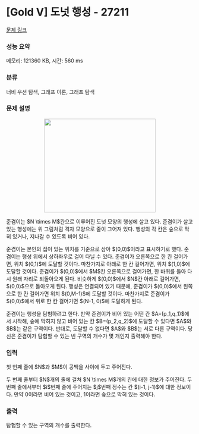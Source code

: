 # [Gold V] 도넛 행성 - 27211 

[문제 링크](https://www.acmicpc.net/problem/27211) 

### 성능 요약

메모리: 121360 KB, 시간: 560 ms

### 분류

너비 우선 탐색, 그래프 이론, 그래프 탐색

### 문제 설명

<p style="text-align: center;"><img alt="" src="" style="height: 252px; width: 300px;"></p>

<p>준겸이는 $N \times M$칸으로 이루어진 도넛 모양의 행성에 살고 있다. 준겸이가 살고 있는 행성에는 위 그림처럼 격자 모양으로 줄이 그어져 있다. 행성의 각 칸은 숲으로 막혀 있거나, 지나갈 수 있도록 비어 있다. </p>

<p>준겸이는 본인의 집이 있는 위치를 기준으로 삼아 $(0,0)$이라고 표시하기로 했다. 준겸이는 행성 위에서 상하좌우로 걸어 다닐 수 있다. 준겸이가 오른쪽으로 한 칸 걸어가면, 위치 $(0,1)$에 도달할 것이다. 마찬가지로 아래로 한 칸 걸어가면, 위치 $(1,0)$에 도달할 것이다. 준겸이가 $(0,0)$에서 $M$칸 오른쪽으로 걸어가면, 한 바퀴를 돌아 다시 원래 자리로 되돌아오게 된다. 비슷하게 $(0,0)$에서 $N$칸 아래로 걸어가면, $(0,0)$으로 돌아오게 된다. 행성은 연결되어 있기 때문에, 준겸이가 $(0,0)$에서 왼쪽으로 한 칸 걸어가면 위치 $(0,M-1)$에 도달할 것이다. 마찬가지로 준겸이가 $(0,0)$에서 위로 한 칸 걸어가면 $(N-1, 0)$에 도달하게 된다.</p>

<p>준겸이는 행성을 탐험하려고 한다. 만약 준겸이가 비어 있는 어떤 칸 $A=(p_1,q_1)$에서 시작해, 숲에 막히지 않고 비어 있는 칸 $B=(p_2,q_2)$에 도달할 수 있다면 $A$와 $B$는 같은 구역이다. 반대로, 도달할 수 없다면 $A$와 $B$는 서로 다른 구역이다. 당신은 준겸이가 탐험할 수 있는 빈 구역의 개수가 몇 개인지 출력해야 한다.</p>

### 입력 

 <p>첫 번째 줄에 $N$과 $M$이 공백을 사이에 두고 주어진다.</p>

<p>두 번째 줄부터 $N$개의 줄에 걸쳐 $N \times M$개의 칸에 대한 정보가 주어진다. 두 번째 줄에서부터 $i$번째 줄에 주어지는 $j$번째 정수는 칸 $(i-1, j-1)$에 대한 정보이다. 만약 0이라면 비어 있는 것이고, 1이라면 숲으로 막혀 있는 것이다. </p>

### 출력 

 <p>탐험할 수 있는 구역의 개수를 출력한다. </p>

